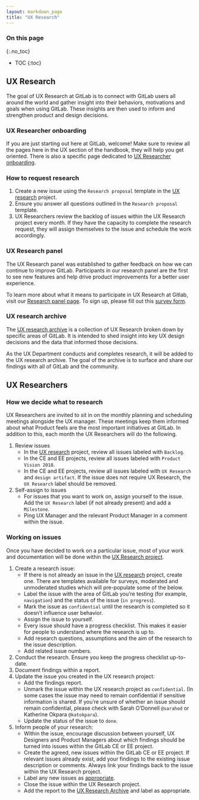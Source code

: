 ```yaml
---
layout: markdown_page
title: "UX Research"
---
```


### On this page

{:.no_toc}

- TOC
{:toc}

## UX Research

The goal of UX Research at GitLab is to connect with GitLab users all around the world and gather insight into their behaviors, motivations and goals when using GitLab. These insights are then used to inform and strengthen product and design decisions.

### UX Researcher onboarding

If you are just starting out here at GitLab, welcome! Make sure to review all the pages here in the UX section of the handbook, they will help you get oriented. There is also a specific page dedicated to [UX Researcher onboarding](/handbook/engineering/ux/uxresearcher-onboarding).

### How to request research

1. Create a new issue using the `Research proposal` template in the [UX research](https://gitlab.com/gitlab-org/ux-research) project.
1. Ensure you answer all questions outlined in the `Research proposal` template.
1. UX Researchers review the backlog of issues within the UX Research project every month. If they have the capacity to complete the research request, they will assign themselves to the issue and schedule the work accordingly.

### UX Research panel

The UX Research panel was established to gather feedback on how we can continue to improve GitLab. Participants in our research panel are the first to see new features and help drive product improvements for a better user experience.

To learn more about what it means to participate in UX Research at Gitlab, visit our [Research panel page](/researchpanel/). To sign up, please fill out this [survey form](https://gitlab.us3.list-manage.com/subscribe?u=195066e322642c622c0ecdde3&id=418480964e).

### UX research archive

The [UX research archive](/handbook/engineering/ux/research-archive) is a collection of UX Research broken down by specific areas of GitLab. It is intended to shed insight into key UX design decisions and the data that informed those decisions.

As the UX Department conducts and completes research, it will be added to the UX research archive. The goal of the archive is to surface and share our findings with all of GitLab and the community.

## UX Researchers

### How we decide what to research

UX Researchers are invited to sit in on the monthly planning and scheduling meetings alongside the UX manager. These meetings keep them informed about what Product feels are the most important initiatives at GitLab. In addition to this, each month the UX Researchers will do the following.

1.  Review issues
    * In the [UX research](https://gitlab.com/gitlab-org/ux-research) project, review all issues labeled with `Backlog`.
    * In the CE and EE projects, review all issues labeled with `Product Vision 2018`.
    * In the CE and EE projects, review all issues labeled with `UX Research` and `design artifact`. If the issue does not require UX Research, the `UX Research` label should be removed.
1.  Self-assign to issues
    * For issues that you want to work on, assign yourself to the issue. Add the `UX Research` label (if not already present) and add a `Milestone`.
    * Ping UX Manager and the relevant Product Manager in a comment within the issue.

### Working on issues

Once you have decided to work on a particular issue, most of your work and documentation will be done within the [UX Research project](https://gitlab.com/gitlab-org/ux-research). 

1. Create a research issue:
    * If there is not already an issue in the [UX research](https://gitlab.com/gitlab-org/ux-research) project, create one. There are templates available for surveys, moderated and unmoderated studies which will pre-populate some of the below.
    * Label the issue with the area of GitLab you’re testing (for example, `navigation`) and the status of the issue (`in progress`).
    * Mark the issue as `confidential` until the research is completed so it doesn’t influence user behavior.
    * Assign the issue to yourself.
    * Every issue should have a progress checklist. This makes it easier for people to understand where the research is up to.
    * Add research questions, assumptions and the aim of the research to the issue description.
    * Add related issue numbers.
1. Conduct the research. Ensure you keep the progress checklist up-to-date.
1. Document findings within a report.
1. Update the issue you created in the UX research project:
    * Add the findings report.
    * Unmark the issue within the UX research project as `confidential`. (In some cases the issue may need to remain confidential if sensitive information is shared. If you’re unsure of whether an issue should remain confidential, please check with Sarah O’Donnell `@sarahod` or Katherine Okpara `@katokpara`).
    * Update the status of the issue to `done`.
1. Inform people of your research:
    * Within the issue, encourage discussion between yourself, UX Designers and Product Managers about which findings should be turned into issues within the GitLab CE or EE project.
    * Create the agreed, new issues within the GitLab CE or EE project. If relevant issues already exist, add your findings to the existing issue description or comments. Always link your findings back to the issue within the UX Research project.
    * Label any new issues as [appropriate](/handbook/engineering/workflow/#workflow-labels).
    * Close the issue within the UX Research project.
    * Add the report to the [UX Research Archive](https://gitlab.com/gitlab-org/ux-research-archive) and label as appropriate.


[ux-guide]: https://docs.gitlab.com/ee/development/ux_guide/
[ux-label]: https://gitlab.com/groups/gitlab-org/issues?scope=all&state=opened&utf8=%E2%9C%93&label_name%5B%5D=UX
[ux-ready-label]: https://gitlab.com/groups/gitlab-org/issues?scope=all&state=opened&utf8=%E2%9C%93&label_name%5B%5D=UX+ready
[gitlab-design-project-readme]: https://gitlab.com/gitlab-org/gitlab-design/blob/master/README.md
[twitter-sheet]: https://docs.google.com/spreadsheets/d/1GDAUNujD1-eRYxAj4FIYbCyy8ltCwwIWqVTd9-gf4wA/edit
